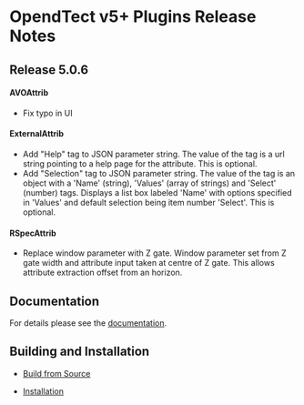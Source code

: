 # OpendTect v5+ Plugins Release Notes

## Release 5.0.6
#### AVOAttrib
- Fix typo in UI

#### ExternalAttrib
- Add "Help" tag to JSON parameter string. The value of the tag is a url string pointing to a help page for the attribute. This is optional.
- Add "Selection" tag to JSON parameter string. The value of the tag is an object with a 'Name' (string), 'Values' (array of strings) and 'Select' (number) tags. Displays a list box labeled 'Name' with options specified in 'Values' and default selection being item number 'Select'. This is optional.

#### RSpecAttrib
- Replace window parameter with Z gate. Window parameter set from Z gate width and attribute input taken at centre of Z gate. This allows attribute extraction offset from an horizon.

## Documentation
For details please see the [documentation](http://waynegm.github.io/OpendTect-Plugin-Wiki/).

## Building and Installation

* [Build from Source](http://waynegm.github.io/OpendTect-Plugin-Wiki/en/#!pages/building-from-source.md)

* [Installation](http://waynegm.github.io/OpendTect-Plugin-Wiki/en/#!pages/installation.md)
